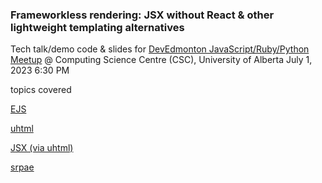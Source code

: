 ### Frameworkless rendering: JSX without React & other lightweight templating alternatives

Tech talk/demo code & slides for [DevEdmonton JavaScript/Ruby/Python Meetup] @ 
Computing Science Centre (CSC), University of Alberta July 1, 2023 6:30 PM

topics covered

[EJS](https://ejs.co)

[uhtml](https://github.com/WebReflection/uhtml)

[JSX (via uhtml)](https://github.com/WebReflection/jsx2tag)

[srpae](https://github.com/dy/sprae)

[DevEdmonton JavaScript/Ruby/Python Meetup]: https://www.meetup.com/edmontonunlimited/events/293210720/


